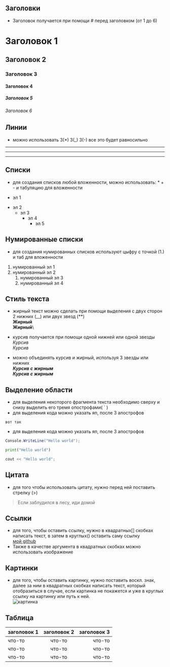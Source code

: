 ## Заголовки
- Заголовок получается при помощи # перед заголовком (от 1 до 6)
# Заголовок 1
## Заголовок 2
### Заголовок 3
#### Заголовок 4
##### Заголовок 5
###### Заголовок 6

## Линии
- можно использовать 3(*) 3(_) 3(-) все это будет равносильно
***
---
___

## Списки
- для создания списков любой вложенности, можно использовать: * + - и табуляцию для вложенности
* эл 1
+ эл 2
  - эл 3
    - эл 4
      + эл 5

## Нумированные списки
  - для создания нумированных списков используют цыфру с точкой (1.) и таб для вложенности
1. нумированный эл 1
2. нумированный эл 2
   1. нумированный эл 3
   2. нумированный эл 4


## Стиль текста
- жирный текст можно сделать при помощи выделения с двух сторон 2 нижних (__) или двух звезд (**)\
__Жирный__\
**Жирный**\

- курсив получается при помощи одной нижней или одной звезды\
_Курсив_\
*Курсив*
* можно объединять курсив и жирный, используя 3 звезды или нижних\
___Курсив с жирным___\
***Курсив с жирным***

## Выделение области
* для выделения некоторого фрагмента текста необходимо сверху и снизу выделить его тремя опострофами( ` )
* для выделения кода можно указать яп, после 3 апострофов

```
вот так 
```
* для выделения кода можно указать яп, после 3 апострофов
``` c#
Console.WriteLine("Hello world");
```
```python
print("Hello world")
```
```c++
cout << "Hello world";
```
## Цитата
* для того чтобы использовать цитату, нужно перед ней поставить стрелку (>)
>Если заблудился в лесу, иди домой

## Ссылки
* для того, чтобы оставить ссылку, нужно в квадратных[] скобках написать текст, в затем в круглых() оставить саму ссылку\
[мой github](https://github.com/wtf2408)
* Также в качестве аргумента в квадратных скобках можно использовать изображение
## Картинки
* для того, чтобы оставить картинку, нужно поставить воскл. знак, далее за ним в квадратных скобках написать текст, который отобразиться в случае, если картинка не покажется и уже в круглых ссылку на картинку или путь к ней.\
![картинка](https://myanalyticlife.com/wp-content/uploads/2020/10/C.jpg)

## Таблица
заголовок 1 | заголовок 2 | заголовок 3
:----|:-----:|-----:
что-то | что-то | что-то
что-то | что-то | что-то
что-то | что-то | что-то
